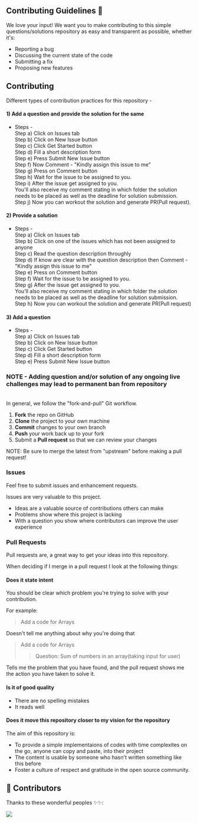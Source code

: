 ## Contributing Guidelines 📝

We love your input! We want you to make contributing to this simple questions/solutions repository as easy and transparent as possible, whether it's:

- Reporting a bug
- Discussing the current state of the code
- Submitting a fix
- Proposing new features


## Contributing


Different types of contribution practices for this repository - 
#### 1) Add a question and provide the solution for the same
- Steps - <br>
  Step a) Click on Issues tab <br>
  Step b) Click on New Issue button <br>
  Step c) Click Get Started button <br>
  Step d) Fill a short description form <br>
  Step e) Press Submit New Issue button <br>
  Step f) Now Comment - "Kindly assign this issue to me" <br>
  Step g) Press on Comment button <br>
  Step h) Wait for the issue to be assigned to you. <br>
  Step i) After the issue get assigned to you. <br>
          You'll also receive my comment stating in which folder the solution needs to be placed as well as the deadline for solution submission. <br>
  Step j) Now you can workout the solution and generate PR(Pull request).
  
#### 2) Provide a solution
- Steps - <br>
  Step a) Click on Issues tab <br>
  Step b) Click on one of the issues which has not been assigned to anyone <br>
  Step c) Read the question description throughly <br>
  Step d) If know are clear with the question description then Comment - "Kindly assign this issue to me" <br>
  Step e) Press on Comment button <br>
  Step f) Wait for the issue to be assigned to you. <br>
  Step g) After the issue get assigned to you. <br>
          You'll also receive my comment stating in which folder the solution needs to be placed as well as the deadline for solution submission. <br>
  Step h) Now you can workout the solution and generate PR(Pull request)
  
#### 3) Add a question
- Steps - <br>
  Step a) Click on Issues tab <br>
  Step b) Click on New Issue button <br>
  Step c) Click Get Started button <br>
  Step d) Fill a short description form <br>
  Step e) Press Submit New Issue button <br>
  
 ### NOTE - Adding question and/or solution of any ongoing live challenges may lead to permanent ban from repository

<br>
In general, we follow the "fork-and-pull" Git workflow.

 1. **Fork** the repo on GitHub
 2. **Clone** the project to your own machine
 3. **Commit** changes to your own branch
 4. **Push** your work back up to your fork
 5. Submit a **Pull request** so that we can review your changes

NOTE: Be sure to merge the latest from "upstream" before making a pull request!


### Issues

Feel free to submit issues and enhancement requests.

Issues are very valuable to this project.

* Ideas are a valuable source of contributions others can make
* Problems show where this project is lacking
* With a question you show where contributors can improve the user experience


### Pull Requests

Pull requests are, a great way to get your ideas into this repository.

When deciding if I merge in a pull request I look at the following things:


#### Does it state intent

You should be clear which problem you're trying to solve with your contribution.

For example:

> Add a code for Arrays

Doesn't tell me anything about why you're doing that

> Add a code for Arrays
> > Question: Sum of numbers in an array(taking input for user)

Tells me the problem that you have found, and the pull request shows me the action you have taken to solve it.


#### Is it of good quality

* There are no spelling mistakes
* It reads well


#### Does it move this repository closer to my vision for the repository

The aim of this repository is:

* To provide a simple implementaions of codes with time complexites on the go, anyone can copy and paste, into their project
* The content is usable by someone who hasn't written something like this before
* Foster a culture of respect and gratitude in the open source community.


## 🌟 Contributors

Thanks to these wonderful peoples ✨✨:

<a href="https://github.com/SarthakKeshari/CPP-Questions-and-Solutions/graphs/contributors">
  <img src="https://contrib.rocks/image?repo=SarthakKeshari/CPP-Questions-and-Solutions" />
</a>

